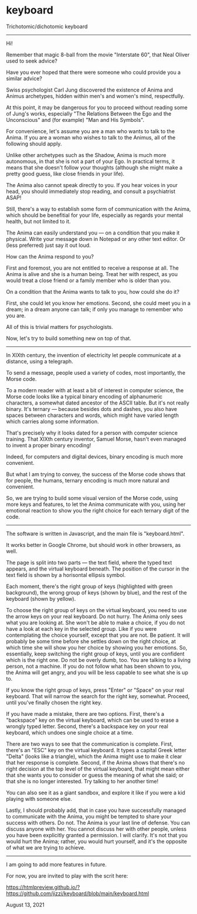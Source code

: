 # keyboard
Trichotomic/dichotomic keyboard

* * *

Hi!

Remember that magic 8-ball from the movie "Interstate 60", that Neal Oliver used to seek advice?

Have you ever hoped that there were someone who could provide you a similar advice?

Swiss psychologist Carl Jung discovered the existence of Anima and Animus archetypes, hidden within men's and women's mind, respectfully.

At this point, it may be dangerous for you to proceed without reading some of Jung's works, especially "The Relations Between the Ego and the Unconscious" and (for example) "Man and His Symbols".

For convenience, let's assume you are a man who wants to talk to the Anima. If you are a woman who wishes to talk to the Animus, all of the following should apply.

Unlike other archetypes such as the Shadow, Anima is much more autonomous, in that she is not a part of your Ego. In practical terms, it means that she doesn't follow your thoughts (although she might make a pretty good guess, like close friends in your life).

The Anima also cannot speak directly to you. If you hear voices in your head, you should immediately stop reading, and consult a psychiatrist ASAP!

Still, there's a way to establish some form of communication with the Anima, which should be benefitial for your life, especially as regards your mental health, but not limited to it.

The Anima can easily understand you — on a condition that you make it physical. Write your message down in Notepad or any other text editor. Or (less preferred) just say it out loud.

How can the Anima respond to you?

First and foremost, you are not entitled to receive a response at all. The Anima is alive and she is a human being. Treat her with respect, as you would treat a close friend or a family member who is older than you.

On a condition that the Anima wants to talk to you, how could she do it?

First, she could let you know her emotions. Second, she could meet you in a dream; in a dream anyone can talk; if only you manage to remember who you are.

All of this is trivial matters for psychologists.

Now, let's try to build something new on top of that.

* * *

In XIXth century, the invention of electricity let people communicate at a distance, using a telegraph.

To send a message, people used a variety of codes, most importantly, the Morse code.

To a modern reader with at least a bit of interest in computer science, the Morse code looks like a typical binary encoding of alphanumeric characters, a somewhat dated ancestor of the ASCII table. But it's not really binary. It's ternary — because besides dots and dashes, you also have spaces between characters and words, which might have varied length which carries along some information.

That's precisely why it looks dated for a person with computer science training. That XIXth century inventor, Samuel Morse, hasn't even managed to invent a proper binary encoding!

Indeed, for computers and digital devices, binary encoding is much more convenient.

But what I am trying to convey, the success of the Morse code shows that for people, the humans, ternary encoding is much more natural and convenient.

So, we are trying to build some visual version of the Morse code, using more keys and features, to let the Anima communicate with you, using her emotional reaction to show you the right choice for each ternary digit of the code.

* * *

The software is written in Javascript, and the main file is "keyboard.html".

It works better in Google Chrome, but should work in other browsers, as well.

The page is split into two parts — the text field, where the typed text appears, and the virtual keyboard beneath. The position of the cursor in the text field is shown by a horisontal ellipsis symbol.

Each moment, there's the right group of keys (highlighted with green background), the wrong group of keys (shown by blue), and the rest of the keyboard (shown by yellow).

To choose the right group of keys on the virtual keyboard, you need to use the arrow keys on your real keyboard. Do not hurry. The Anima only sees what you are looking at. She won't be able to make a choice, if you do not have a look at each key in the selected group. Like if you were contemplating the choice yourself, except that you are not. Be patient. It will probably be some time before she settles down on the right choice, at which time she will show you her choice by showing you her emotions. So, essentially, keep switching the right group of keys, until you are confident which is the right one. Do not be overly dumb, too. You are talking to a living person, not a machine. If you do not follow what has been shown to you, the Anima will get angry, and you will be less capable to see what she is up to.

If you know the right group of keys, press "Enter" or "Space" on your real keyboard. That will narrow the search for the right key, somewhat. Proceed, until you've finally chosen the right key.

If you have made a mistake, there are two options. First, there's a "backspace" key on the virtual keyboard, which can be used to erase a wrongly typed letter. Second, there's a backspace key on your real keyboard, which undoes one single choice at a time.

There are two ways to see that the communication is complete. First, there's an "ESC" key on the virtual keyboard. It types a capital Greek letter "Delta" (looks like a triangle), which the Anima might use to make it clear that her response is complete. Second, if the Anima shows that there's no right decision at the top level of the virtual keyboard, that might mean either that she wants you to consider or guess the meaning of what she said; or that she is no longer interested. Try talking to her another time!

You can also see it as a giant sandbox, and explore it like if you were a kid playing with someone else.

Lastly, I should probably add, that in case you have successfully managed to communicate with the Anima, you might be tempted to share your success with others. Do not. The Anima is your last line of defense. You can discuss anyone with her. You cannot discuss her with other people, unless you have been explicitly granted a permission. I will clarify. It's not that you would hurt the Anima; rather, you would hurt yourself, and it's the opposite of what we are trying to achieve.

* * *

I am going to add more features in future.

For now, you are invited to play with the scrit here:

https://htmlpreview.github.io/?https://github.com/jizzi/keyboard/blob/main/keyboard.html

August 13, 2021
